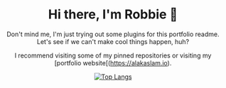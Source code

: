 <div align="center">
  
# Hi there, I'm Robbie 👋

Don't mind me, I'm just trying out some plugins for this portfolio readme. Let's see if we can't make cool things happen, huh?

I recommend visiting some of my pinned repositories or visiting my [portfolio website[(https://alakaslam.io).

[![Top Langs](https://github-readme-stats.vercel.app/api/top-langs/?username=encodexed)](https://github.com/anuraghazra/github-readme-stats)
  
</div>

